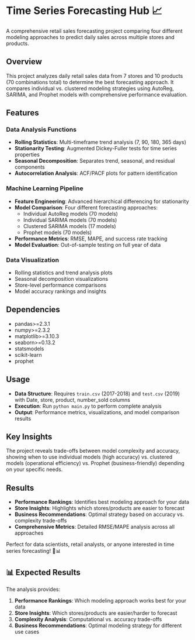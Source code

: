 # Time Series Forecasting Hub 📈
A comprehensive retail sales forecasting project comparing four different modeling approaches to predict daily sales across multiple stores and products.

## Overview
This project analyzes daily retail sales data from 7 stores and 10 products (70 combinations total) to determine the best forecasting approach. It compares individual vs. clustered modeling strategies using AutoReg, SARIMA, and Prophet models with comprehensive performance evaluation.

## Features

### Data Analysis Functions
- **Rolling Statistics**: Multi-timeframe trend analysis (7, 90, 180, 365 days)
- **Stationarity Testing**: Augmented Dickey-Fuller tests for time series properties
- **Seasonal Decomposition**: Separates trend, seasonal, and residual components
- **Autocorrelation Analysis**: ACF/PACF plots for pattern identification

### Machine Learning Pipeline
- **Feature Engineering**: Advanced hierarchical differencing for stationarity
- **Model Comparison**: Four different forecasting approaches:
  - Individual AutoReg models (70 models)
  - Individual SARIMA models (70 models) 
  - Clustered SARIMA models (17 models)
  - Prophet models (70 models)
- **Performance Metrics**: RMSE, MAPE, and success rate tracking
- **Model Evaluation**: Out-of-sample testing on full year of data

### Data Visualization
- Rolling statistics and trend analysis plots
- Seasonal decomposition visualizations
- Store-level performance comparisons
- Model accuracy rankings and insights

## Dependencies
- pandas>=2.3.1
- numpy>=2.3.2
- matplotlib>=3.10.3
- seaborn>=0.13.2
- statsmodels
- scikit-learn
- prophet

## Usage
- **Data Structure**: Requires `train.csv` (2017-2018) and `test.csv` (2019) with Date, store, product, number_sold columns
- **Execution**: Run `python main.py` to perform complete analysis
- **Output**: Performance metrics, visualizations, and model comparison results

## Key Insights
The project reveals trade-offs between model complexity and accuracy, showing when to use individual models (high accuracy) vs. clustered models (operational efficiency) vs. Prophet (business-friendly) depending on your specific needs.

## Results
- **Performance Rankings**: Identifies best modeling approach for your data
- **Store Insights**: Highlights which stores/products are easier to forecast
- **Business Recommendations**: Optimal strategy based on accuracy vs. complexity trade-offs
- **Comprehensive Metrics**: Detailed RMSE/MAPE analysis across all approaches

Perfect for data scientists, retail analysts, or anyone interested in time series forecasting! 🚀📊

## 📊 Expected Results

The analysis provides:
1. **Performance Rankings**: Which modeling approach works best for your data
2. **Store Insights**: Which stores/products are easier/harder to forecast
3. **Complexity Analysis**: Computational vs. accuracy trade-offs
4. **Business Recommendations**: Optimal modeling strategy for different use cases
